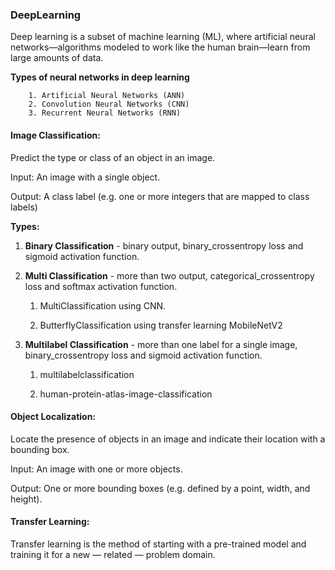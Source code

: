 ### DeepLearning
Deep learning is a subset of machine learning (ML), where artificial neural networks—algorithms modeled to work like the human brain—learn from large amounts of data.

**Types of neural networks in deep learning**

        1. Artificial Neural Networks (ANN)
        2. Convolution Neural Networks (CNN)
        3. Recurrent Neural Networks (RNN)

#### Image Classification:  
  Predict the type or class of an object in an image.
  
  Input: An image with a single object.
  
  Output: A class label (e.g. one or more integers that are mapped to class labels)

**Types:**

  1. **Binary Classification** - binary output, binary_crossentropy loss and sigmoid activation function.
  
  2. **Multi Classification** - more than two output, categorical_crossentropy loss and softmax activation function.
  
     1. MultiClassification using CNN.
   
     2. ButterflyClassification using transfer learning MobileNetV2
     
  3. **Multilabel Classification** - more than one label for a single image,  binary_crossentropy loss and  sigmoid activation function.
  
     1. multilabelclassification
  
     2. human-protein-atlas-image-classification

#### Object Localization: 
  Locate the presence of objects in an image and indicate their location with a bounding box.
  
  Input: An image with one or more objects.
  
  Output: One or more bounding boxes (e.g. defined by a point, width, and height).
  

#### Transfer Learning: 
  Transfer learning is the method of starting with a pre-trained model and training it for a new — related — problem domain.

